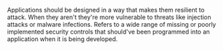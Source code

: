 Applications should be designed in a way that makes them resilient to attack.
When they aren't they're more vulnerable to threats like injection attacks or malware infections.
Refers to a wide range of missing or poorly implemented security controls that should've been programmed into an application when it is being developed.